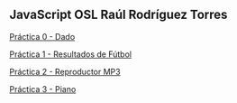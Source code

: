 ## JavaScript OSL Raúl Rodríguez Torres

[Práctica 0 - Dado](https://github.com/raulrgueztorres-ull/JavaScript-OSL/tree/master/p0-dado)

[Práctica 1 - Resultados de Fútbol](https://github.com/raulrgueztorres-ull/JavaScript-OSL/tree/master/p1-resultados-futbol)

[Práctica 2 - Reproductor MP3](https://github.com/raulrgueztorres-ull/JavaScript-OSL/tree/master/p2-reproductor-MP3)

[Práctica 3 - Piano](https://github.com/raulrgueztorres-ull/JavaScript-OSL/tree/master/p3-piano) 
